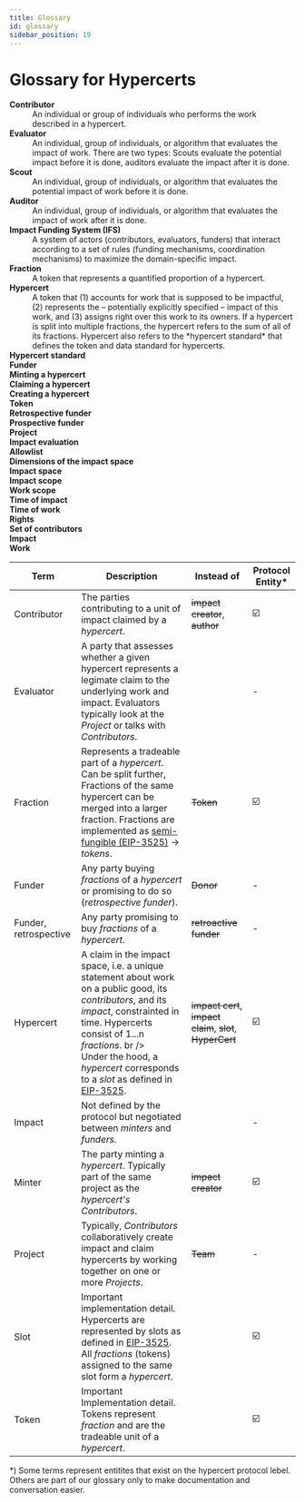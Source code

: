 ```yaml
---
title: Glossary
id: glossary
sidebar_position: 19
---
```


# Glossary for Hypercerts

<dl>
  <dt><strong>Contributor</strong></dt>
  <dd>An individual or group of individuals who performs the work described in a hypercert.</dd>
  <dt><strong>Evaluator</strong></dt>
  <dd>An individual, group of individuals, or algorithm that evaluates the impact of work. There are two types: Scouts evaluate the potential impact before it is done, auditors evaluate the impact after it is done.</dd>
  <dt><strong>Scout</strong></dt>
  <dd>An individual, group of individuals, or algorithm that evaluates the potential impact of work before it is done.</dd>
  <dt><strong>Auditor</strong></dt>
  <dd>An individual, group of individuals, or algorithm that evaluates the impact of work after it is done.</dd>
  <dt><strong>Impact Funding System (IFS)</strong></dt>
  <dd>A system of actors (contributors, evaluators, funders) that interact according to a set of rules (funding mechanisms, coordination mechanisms) to maximize the domain-specific impact.
  </dd>
  <dt><strong>Fraction</strong></dt>
  <dd>A token that represents a quantified proportion of a hypercert.</dd>
  <dt><strong>Hypercert</strong></dt>
  <dd>A token that (1) accounts for work that is supposed to be impactful, (2) represents the – potentially explicitly specified – impact of this work, and (3) assigns right over this work to its owners. If a hypercert is split into multiple fractions, the hypercert refers to the sum of all of its fractions. Hypercert also refers to the *hypercert standard* that defines the token and data standard for hypercerts.</dd>
  <dt><strong>Hypercert standard</strong></dt>
  <dd></dd>
  <dt><strong>Funder</strong></dt>
  <dd></dd>
  <dt><strong>Minting a hypercert</strong></dt>
  <dd></dd>
  <dt><strong>Claiming a hypercert</strong></dt>
  <dd></dd>
  <dt><strong>Creating a hypercert</strong></dt>
  <dd></dd>
  <dt><strong>Token</strong></dt>
  <dd></dd>
  <dt><strong>Retrospective funder</strong></dt>
  <dd></dd>
  <dt><strong>Prospective funder</strong></dt>
  <dd></dd>
  <dt><strong>Project</strong></dt>
  <dd></dd>
  <dt><strong>Impact evaluation</strong></dt>
  <dd></dd>
  <dt><strong>Allowlist</strong></dt>
  <dd></dd>
  <dt><strong>Dimensions of the impact space</strong></dt>
  <dd></dd>
  <dt><strong>Impact space</strong></dt>
  <dd></dd>
  <dt><strong>Impact scope</strong></dt>
  <dd></dd>
  <dt><strong>Work scope</strong></dt>
  <dd></dd>
  <dt><strong>Time of impact</strong></dt>
  <dd></dd>
  <dt><strong>Time of work</strong></dt>
  <dd></dd>
  <dt><strong>Rights</strong></dt>
  <dd></dd>
  <dt><strong>Set of contributors</strong></dt>
  <dd></dd>
  <dt><strong>Impact</strong></dt>
  <dd></dd>
  <dt><strong>Work</strong></dt>
  <dd></dd>
  <dt><strong></strong></dt>
  <dd></dd>
</dl>


| Term | Description | Instead of | Protocol Entity* |
| -------- | -------- | -------- | -------- |
| Contributor     | The parties contributing to a unit of impact claimed by a *hypercert*.      | ~~impact creator~~, ~~author~~    | ☑️ |
| Evaluator     | A party that assesses whether a given hypercert represents a legimate claim to the underlying work and impact. Evaluators typically look at the *Project* or talks with *Contributors*. |  | - |
| Fraction     | Represents a tradeable part of a *hypercert*. Can be split further, Fractions of the same hypercert can be merged into a larger fraction. Fractions are implemented as [semi-fungible (EIP-3525)](https://eips.ethereum.org/EIPS/eip-3525) → *tokens*. | ~~Token~~ | ☑️ |
| Funder     | Any party buying *fractions* of a *hypercert* or promising to do so (*retrospective funder*).      | ~~Donor~~ | - |
| Funder, retrospective     | Any party promising to buy *fractions* of a *hypercert*.      | ~~retroactive funder~~ | - |
| Hypercert     | A claim in the impact space, i.e. a unique statement about work on a public good, its *contributors*, and its *impact*, constrainted in time. Hypercerts consist of 1...n *fractions*. br /> <br/>Under the hood, a *hypercert* corresponds to a *slot* as defined in [EIP-3525](https://eips.ethereum.org/EIPS/eip-3525).      | ~~impact cert~~, ~~impact claim~~, ~~slot~~, ~~HyperCert~~    | ☑️ |
| Impact     | Not defined by the protocol but negotiated between *minters* and *funders*.      | | - |
| Minter     | The party minting a *hypercert*. Typically part of the same project as the *hypercert's* *Contributors*.      | ~~impact creator~~ | ☑️ |
 Project     | Typically, *Contributors* collaboratively create impact and claim hypercerts by working together on one or more *Projects*. | ~~Team~~ | - |
| Slot     | Important implementation detail. Hypercerts are represented by slots as defined in [EIP-3525](https://eips.ethereum.org/EIPS/eip-3525). All *fractions* (tokens) assigned to the same slot form a *hypercert*.       |  | ☑️ |
| Token     | Important Implementation detail. Tokens represent *fraction* and are the tradeable unit of a *hypercert*. |  | ☑️ |


*) Some terms represent entitites that exist on the hypercert protocol lebel. Others are part of our glossary only to make documentation and conversation easier.
